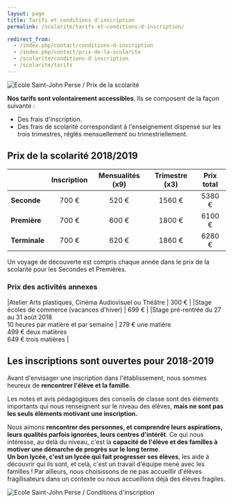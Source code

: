 ```yaml
---
layout: page
title: Tarifs et conditions d'inscription
permalink: /scolarite/tarifs-et-conditions-d-inscription/

redirect_from:
  - /index.php/contact/conditions-d-inscription
  - /index.php/contact/prix-de-la-scolarite
  - /scolarite/conditions-d-inscription
  - /scolarite/tarifs
---
```


![Ecole Saint-John Perse / Prix de la scolarité](https://www.ecoles-sjp.fr/images/IMG_9572.jpg "Ecole Saint-John Perse / Prix de la scolarité")

**Nos tarifs sont volontairement accessibles**. Ils se composent de la façon suivante :

* Des frais d'inscription.
* Des frais de scolarité correspondant à l'enseignement dispensé sur les trois trimestres, réglés mensuellement ou trimestriellement.

## Prix de la scolarité 2018/2019

  | Inscription | Mensualités (x9) | Trimestre (x3) | Prix total
------------- |:-----------------:|:--------------------:|:------------------:|:--------------:
**Seconde**   |       700 €       |        520 €        |        1560 €       |     5380 €    
**Première**  |       700 €       |        600 €        |        1800 €       |     6100 €    
**Terminale** |       700 €       |        620 €        |        1860 €       |     6280 €    

Un voyage de découverte est compris chaque année dans le prix de la scolarité pour les Secondes et Premières.

### Prix des activités annexes

|Atelier Arts plastiques, Cinéma Audiovisuel ou Théâtre | 300 € |
|Stage écoles de commerce (vacances d'hiver) | 699 € |
|Stage pré-rentrée du 27 au 31 août 2018<br>10 heures par matière et par semaine | 279 € une matière<br>499 € deux matières<br>649 € trois matières |


## Les inscriptions sont ouvertes pour 2018-2019

Avant d'envisager une inscription dans l'établissement, nous sommes heureux de **rencontrer l'élève et la famille**.

Les notes et avis pédagogiques des conseils de classe sont des éléments importants qui nous renseignent sur le niveau des élèves, **mais ne sont pas les seuls éléments motivant une inscription.**

Nous aimons **rencontrer des personnes, et comprendre leurs aspirations, leurs qualités parfois ignorées, leurs centres d'intérêt**. Ce qui nous intéresse, au delà du niveau, c'est la **capacité de l'élève et des familles à motiver une démarche de progrès sur le long terme**.   
**Un bon lycée, c'est un lycée qui fait progresser ses élèves**, les aide à découvrir qui ils sont, et celà, c'est un travail d'équipe mené avec les familles ! Par ailleurs, nous choisissons de ne pas accueillir d'élèves fragilisateurs dans un contexte ou nous accueillons déjà des élèves fragiles.

![Ecole Saint-John Perse / Conditions d'inscription](https://www.ecoles-sjp.fr/images/IMG_1175.jpg "Ecole Saint-John Perse / Conditions d'inscription")

